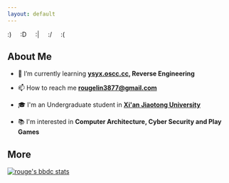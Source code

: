 ```yaml
---
layout: default
---
```


<!-- Text can be **bold**, _italic_, or ~~strikethrough~~. -->

:) &nbsp;  &nbsp; :D &nbsp;  &nbsp; :| &nbsp;  &nbsp; :/ &nbsp;  &nbsp; :(


## About Me

- 🌱 I’m currently learning **[ysyx.oscc.cc](https://ysyx.oscc.cc/), Reverse Engineering**

- 📫 How to reach me **rougelin3877@gmail.com**

- 🎓 I'm an Undergraduate student in **[Xi'an Jiaotong University](https://www.xjtu.edu.cn/)**

- 📚 I'm interested in **Computer Architecture, Cyber Security and Play Games**


## More

[![rouge's bbdc stats](https://stat.leftover.cn/bbdc?userId=13910767&nickname=rouge&theme=light)](https://github.com/left0ver/github-bbdc-stat)

